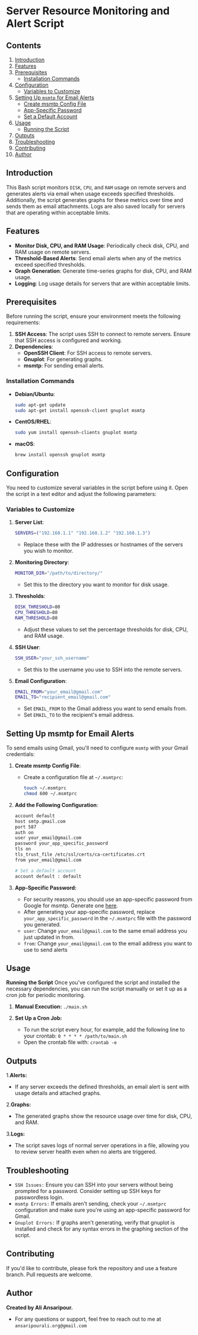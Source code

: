 # Server Resource Monitoring and Alert Script


## Contents

1. [Introduction](#introduction)
2. [Features](#features)
3. [Prerequisites](#prerequisites)
   - [Installation Commands](#installation-commands)
4. [Configuration](#configuration)
   - [Variables to Customize](#variables-to-customize)
5. [Setting Up `msmtp` for Email Alerts](#setting-up-msmtp-for-email-alerts)
   - [Create msmtp Config File](#create-msmtp-config-file)
   - [App-Specific Password](#app-specific-password)
   - [Set a Default Account](#set-a-default-account)
6. [Usage](#usage)
   - [Running the Script](#running-the-script)
7. [Outputs](#outputs)
8. [Troubleshooting](#troubleshooting)
9. [Contributing](#contributing)
10. [Author](#author)


## Introduction
This Bash script monitors `DISK`, `CPU`, and `RAM` usage on remote servers and generates alerts via email when usage exceeds specified thresholds. Additionally, the script generates graphs for these metrics over time and sends them as email attachments. Logs are also saved locally for servers that are operating within acceptable limits.

## Features

- **Monitor Disk, CPU, and RAM Usage**: Periodically check disk, CPU, and RAM usage on remote servers.
- **Threshold-Based Alerts**: Send email alerts when any of the metrics exceed specified thresholds.
- **Graph Generation**: Generate time-series graphs for disk, CPU, and RAM usage.
- **Logging**: Log usage details for servers that are within acceptable limits.

## Prerequisites

Before running the script, ensure your environment meets the following requirements:

1. **SSH Access**: The script uses SSH to connect to remote servers. Ensure that SSH access is configured and working.
2. **Dependencies**:
   - **OpenSSH Client**: For SSH access to remote servers.
   - **Gnuplot**: For generating graphs.
   - **msmtp**: For sending email alerts.

### Installation Commands

- **Debian/Ubuntu**:
    ```bash
    sudo apt-get update
    sudo apt-get install openssh-client gnuplot msmtp
    ```

- **CentOS/RHEL**:
    ```bash
    sudo yum install openssh-clients gnuplot msmtp
    ```

- **macOS**:
    ```bash
    brew install openssh gnuplot msmtp
    ```

## Configuration

You need to customize several variables in the script before using it. Open the script in a text editor and adjust the following parameters:

### Variables to Customize

1. **Server List**:
    ```bash
    SERVERS=("192.168.1.1" "192.168.1.2" "192.168.1.3")
    ```
    - Replace these with the IP addresses or hostnames of the servers you wish to monitor.

2. **Monitoring Directory**:
    ```bash
    MONITOR_DIR="/path/to/directory/"
    ```
    - Set this to the directory you want to monitor for disk usage.

3. **Thresholds**:
    ```bash
    DISK_THRESHOLD=80
    CPU_THRESHOLD=80
    RAM_THRESHOLD=80
    ```
    - Adjust these values to set the percentage thresholds for disk, CPU, and RAM usage.

4. **SSH User**:
    ```bash
    SSH_USER="your_ssh_username"
    ```
    - Set this to the username you use to SSH into the remote servers.

5. **Email Configuration**:
    ```bash
    EMAIL_FROM="your_email@gmail.com"
    EMAIL_TO="recipient_email@gmail.com"
    ```
    - Set `EMAIL_FROM` to the Gmail address you want to send emails from.
    - Set `EMAIL_TO` to the recipient's email address.

## Setting Up msmtp for Email Alerts

To send emails using Gmail, you'll need to configure `msmtp` with your Gmail credentials:

1. **Create msmtp Config File**:
   - Create a configuration file at `~/.msmtprc`:
     ```bash
     touch ~/.msmtprc
     chmod 600 ~/.msmtprc
     ```

2. **Add the Following Configuration**:
   ```bash
   account default
   host smtp.gmail.com
   port 587
   auth on
   user your_email@gmail.com
   password your_app_specific_password
   tls on
   tls_trust_file /etc/ssl/certs/ca-certificates.crt
   from your_email@gmail.com

   # Set a default account
   account default : default

3. **App-Specific Password:**
   - For security reasons, you should use an app-specific password from Google for msmtp. Generate one [here](https://support.google.com/mail/answer/185833?hl=en).
   - After generating your app-specific password, replace `your_app_specific_password` in the `~/.msmtprc` file with the password you generated.
   - `user`: Change `your_email@gmail.com` to the same email address you just updated in from.
   - `from`: Change `your_email@gmail.com` to the email address you want to use to send alerts 

## Usage
**Running the Script**
Once you've configured the script and installed the necessary dependencies, you can run the script manually or set it up as a cron job for periodic monitoring.

1. **Manual Execution:**
  ```./main.sh```

3. **Set Up a Cron Job:**
   - To run the script every hour, for example, add the following line to your crontab:
   ``` 0 * * * * /path/to/main.sh ```
   - Open the crontab file with:
   ```crontab -e ```

## Outputs
1.**Alerts:**
   - If any server exceeds the defined thresholds, an email alert is sent with usage details and attached graphs.

2.**Graphs:**
   - The generated graphs show the resource usage over time for disk, CPU, and RAM.

3.**Logs:**
   - The script saves logs of normal server operations in a file, allowing you to review server health even when no alerts are triggered.


## Troubleshooting 
   - `SSH Issues:` Ensure you can SSH into your servers without being prompted for a password. Consider setting up SSH keys for passwordless login.
   - `msmtp Errors:` If emails aren't sending, check your `~/.msmtprc` configuration and make sure you're using an app-specific password for Gmail.
   - `Gnuplot Errors:` If graphs aren't generating, verify that gnuplot is installed and check for any syntax errors in the graphing section of the script.

## Contributing
If you'd like to contribute, please fork the repository and use a feature branch. Pull requests are welcome.


## Author

**Created by Ali Ansaripour.** 
- For any questions or support, feel free to reach out to me at `ansaripourali.org@gmail.com`












